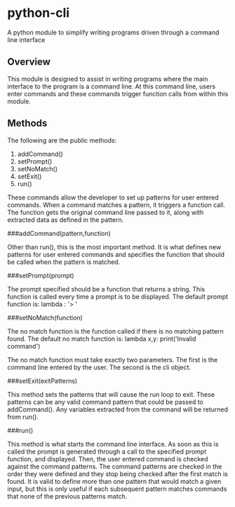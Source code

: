 python-cli
==========

A python module to simplify writing programs driven through a command line interface

Overview
--------

This module is designed to assist in writing programs where the main interface to the program is a command line. At this command line, users enter commands and these commands trigger function calls from within this module. 

Methods
-------

The following are the public methods:
1. addCommand()
2. setPrompt()
3. setNoMatch()
4. setExit()
5. run()

These commands allow the developer to set up patterns for user entered commands. When a command matches a pattern, it triggers a function call. The function gets the original command line passed to it, along with extracted data as defined in the pattern.

###addCommand(pattern,function)

Other than run(), this is the most important method. It is what defines new patterns for user entered commands and specifies the function that should be called when the pattern is matched. 

###setPrompt(prompt)

The prompt specified should be a function that returns a string. This function is called every time a prompt is to be displayed. The default prompt function is:
lambda : '> '

###setNoMatch(function)

The no match function is the function called if there is no matching pattern found. The default no match function is:
lambda x,y: print('Invalid command')

The no match function must take exactly two parameters. The first is the command line entered by the user. The second is the cli object. 

###setExit(exitPatterns)

This method sets the patterns that will cause the run loop to exit. These patterns can be any valid command pattern that could be passed to addCommand(). Any variables extracted from the command will be returned from run(). 

###run()

This method is what starts the command line interface. As soon as this is called the prompt is generated through a call to the specified prompt function, and displayed. Then, the user entered command is checked against the command patterns. The command patterns are checked in the order they were defined and they stop being checked after the first match is found. It is valid to define more than one pattern that would match a given input, but this is only useful if each subsequent pattern matches commands that none of the previous patterns match. 
